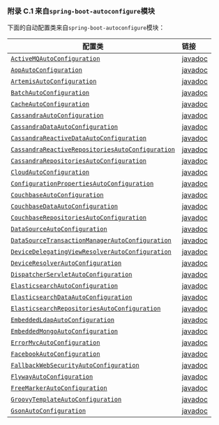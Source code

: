 ### 附录 C.1 来自`spring-boot-autoconfigure`模块

下面的自动配置类来自`spring-boot-autoconfigure`模块：

|配置类|链接|
|------|:------|
|[`ActiveMQAutoConfiguration`](https://github.com/spring-projects/spring-boot/tree/v2.0.0.M2/spring-boot-autoconfigure/src/main/java/org/springframework/boot/autoconfigure/jms/activemq/ActiveMQAutoConfiguration.java)|[javadoc](http://docs.spring.io/spring-boot/docs/2.0.0.M2/api/org/springframework/boot/autoconfigure/jms/activemq/ActiveMQAutoConfiguration.html)|
|[`AopAutoConfiguration`](https://github.com/spring-projects/spring-boot/tree/v2.0.0.M2/spring-boot-autoconfigure/src/main/java/org/springframework/boot/autoconfigure/aop/AopAutoConfiguration.java)|[javadoc](http://docs.spring.io/spring-boot/docs/2.0.0.M2/api/org/springframework/boot/autoconfigure/aop/AopAutoConfiguration.html)|
|[`ArtemisAutoConfiguration`](https://github.com/spring-projects/spring-boot/tree/v2.0.0.M2/spring-boot-autoconfigure/src/main/java/org/springframework/boot/autoconfigure/jms/artemis/ArtemisAutoConfiguration.java)|[javadoc](http://docs.spring.io/spring-boot/docs/2.0.0.M2/api/org/springframework/boot/autoconfigure/jms/artemis/ArtemisAutoConfiguration.html)|
|[`BatchAutoConfiguration`](https://github.com/spring-projects/spring-boot/tree/v2.0.0.M2/spring-boot-autoconfigure/src/main/java/org/springframework/boot/autoconfigure/batch/BatchAutoConfiguration.java)|[javadoc](http://docs.spring.io/spring-boot/docs/2.0.0.M2/api/org/springframework/boot/autoconfigure/batch/BatchAutoConfiguration.html)|
|[`CacheAutoConfiguration`](https://github.com/spring-projects/spring-boot/tree/v2.0.0.M2/spring-boot-autoconfigure/src/main/java/org/springframework/boot/autoconfigure/cache/CacheAutoConfiguration.java)|[javadoc](http://docs.spring.io/spring-boot/docs/2.0.0.M2/api/org/springframework/boot/autoconfigure/cache/CacheAutoConfiguration.html)|
|[`CassandraAutoConfiguration`](https://github.com/spring-projects/spring-boot/tree/v2.0.0.M2/spring-boot-autoconfigure/src/main/java/org/springframework/boot/autoconfigure/cassandra/CassandraAutoConfiguration.java)|[javadoc](http://docs.spring.io/spring-boot/docs/2.0.0.M2/api/org/springframework/boot/autoconfigure/cassandra/CassandraAutoConfiguration.html)|
|[`CassandraDataAutoConfiguration`](https://github.com/spring-projects/spring-boot/tree/v2.0.0.M2/spring-boot-autoconfigure/src/main/java/org/springframework/boot/autoconfigure/data/cassandra/CassandraDataAutoConfiguration.java)|[javadoc](http://docs.spring.io/spring-boot/docs/2.0.0.M2/api/org/springframework/boot/autoconfigure/data/cassandra/CassandraDataAutoConfiguration.html)|
|[`CassandraReactiveDataAutoConfiguration`](https://github.com/spring-projects/spring-boot/tree/v2.0.0.M2/spring-boot-autoconfigure/src/main/java/org/springframework/boot/autoconfigure/data/cassandra/CassandraReactiveDataAutoConfiguration.java)|[javadoc](http://docs.spring.io/spring-boot/docs/2.0.0.M2/api/org/springframework/boot/autoconfigure/data/cassandra/CassandraReactiveDataAutoConfiguration.html)|
|[`CassandraReactiveRepositoriesAutoConfiguration`](https://github.com/spring-projects/spring-boot/tree/v2.0.0.M2/spring-boot-autoconfigure/src/main/java/org/springframework/boot/autoconfigure/data/cassandra/CassandraReactiveRepositoriesAutoConfiguration.java)|[javadoc](http://docs.spring.io/spring-boot/docs/2.0.0.M2/api/org/springframework/boot/autoconfigure/data/cassandra/CassandraReactiveRepositoriesAutoConfiguration.html)|
|[`CassandraRepositoriesAutoConfiguration`](https://github.com/spring-projects/spring-boot/tree/v2.0.0.M2/spring-boot-autoconfigure/src/main/java/org/springframework/boot/autoconfigure/data/cassandra/CassandraRepositoriesAutoConfiguration.java)|[javadoc](http://docs.spring.io/spring-boot/docs/2.0.0.M2/api/org/springframework/boot/autoconfigure/data/cassandra/CassandraRepositoriesAutoConfiguration.htmlCassandraReactiveRepositoriesAutoConfiguration.html)|
|[`CloudAutoConfiguration`](https://github.com/spring-projects/spring-boot/tree/v2.0.0.M2/spring-boot-autoconfigure/src/main/java/org/springframework/boot/autoconfigure/cloud/CloudAutoConfiguration.java)|[javadoc](http://docs.spring.io/spring-boot/docs/2.0.0.M2/api/org/springframework/boot/autoconfigure/cloud/CloudAutoConfiguration.html)|
|[`ConfigurationPropertiesAutoConfiguration`](https://github.com/spring-projects/spring-boot/tree/v2.0.0.M2/spring-boot-autoconfigure/src/main/java/org/springframework/boot/autoconfigure/context/ConfigurationPropertiesAutoConfiguration.java)|[javadoc](http://docs.spring.io/spring-boot/docs/2.0.0.M2/api/org/springframework/boot/autoconfigure/context/ConfigurationPropertiesAutoConfiguration.html)|
|[`CouchbaseAutoConfiguration`](https://github.com/spring-projects/spring-boot/tree/v2.0.0.M2/spring-boot-autoconfigure/src/main/java/org/springframework/boot/autoconfigure/couchbase/CouchbaseAutoConfiguration.java)|[javadoc](http://docs.spring.io/spring-boot/docs/2.0.0.M2/api/org/springframework/boot/autoconfigure/couchbase/CouchbaseAutoConfiguration.html)|
|[`CouchbaseDataAutoConfiguration`](https://github.com/spring-projects/spring-boot/tree/v2.0.0.M2/spring-boot-autoconfigure/src/main/java/org/springframework/boot/autoconfigure/data/couchbase/CouchbaseDataAutoConfiguration.java)|[javadoc](http://docs.spring.io/spring-boot/docs/2.0.0.M2/api/org/springframework/boot/autoconfigure/data/couchbase/CouchbaseDataAutoConfiguration.html)|
|[`CouchbaseRepositoriesAutoConfiguration`](https://github.com/spring-projects/spring-boot/tree/v2.0.0.M2/spring-boot-autoconfigure/src/main/java/org/springframework/boot/autoconfigure/data/couchbase/CouchbaseRepositoriesAutoConfiguration.java)|[javadoc](http://docs.spring.io/spring-boot/docs/2.0.0.M2/api/org/springframework/boot/autoconfigure/data/couchbase/CouchbaseRepositoriesAutoConfiguration.html)|
|[`DataSourceAutoConfiguration`](https://github.com/spring-projects/spring-boot/tree/v2.0.0.M2/spring-boot-autoconfigure/src/main/java/org/springframework/boot/autoconfigure/jdbc/DataSourceAutoConfiguration.java)|[javadoc](http://docs.spring.io/spring-boot/docs/2.0.0.M2/api/org/springframework/boot/autoconfigure/jdbc/DataSourceAutoConfiguration.html)|
|[`DataSourceTransactionManagerAutoConfiguration`](https://github.com/spring-projects/spring-boot/tree/v2.0.0.M2/spring-boot-autoconfigure/src/main/java/org/springframework/boot/autoconfigure/jdbc/DataSourceTransactionManagerAutoConfiguration.java)|[javadoc](http://docs.spring.io/spring-boot/docs/2.0.0.M2/api/org/springframework/boot/autoconfigure/jdbc/DataSourceTransactionManagerAutoConfiguration.html)|
|[`DeviceDelegatingViewResolverAutoConfiguration`](https://github.com/spring-projects/spring-boot/tree/v2.0.0.M2/spring-boot-autoconfigure/src/main/java/org/springframework/boot/autoconfigure/mobile/DeviceDelegatingViewResolverAutoConfiguration.java)|[javadoc](http://docs.spring.io/spring-boot/docs/2.0.0.M2/api/org/springframework/boot/autoconfigure/mobile/DeviceDelegatingViewResolverAutoConfiguration.html)|
|[`DeviceResolverAutoConfiguration`](https://github.com/spring-projects/spring-boot/tree/v2.0.0.M2/spring-boot-autoconfigure/src/main/java/org/springframework/boot/autoconfigure/mobile/DeviceResolverAutoConfiguration.java)|[javadoc](http://docs.spring.io/spring-boot/docs/2.0.0.M2/api/org/springframework/boot/autoconfigure/mobile/DeviceResolverAutoConfiguration.html)|
|[`DispatcherServletAutoConfiguration`](https://github.com/spring-projects/spring-boot/tree/v2.0.0.M2/spring-boot-autoconfigure/src/main/java/org/springframework/boot/autoconfigure/web/servlet/DispatcherServletAutoConfiguration.java)|[javadoc](http://docs.spring.io/spring-boot/docs/2.0.0.M2/api/org/springframework/boot/autoconfigure/web/servlet/DispatcherServletAutoConfiguration.html)|
|[`ElasticsearchAutoConfiguration`](https://github.com/spring-projects/spring-boot/tree/v2.0.0.M2/spring-boot-autoconfigure/src/main/java/org/springframework/boot/autoconfigure/data/elasticsearch/ElasticsearchAutoConfiguration.java)|[javadoc](http://docs.spring.io/spring-boot/docs/2.0.0.M2/api/org/springframework/boot/autoconfigure/data/elasticsearch/ElasticsearchAutoConfiguration.html)|
|[`ElasticsearchDataAutoConfiguration`](https://github.com/spring-projects/spring-boot/tree/v2.0.0.M2/spring-boot-autoconfigure/src/main/java/org/springframework/boot/autoconfigure/data/elasticsearch/ElasticsearchDataAutoConfiguration.java)|[javadoc](http://docs.spring.io/spring-boot/docs/2.0.0.M2/api/org/springframework/boot/autoconfigure/data/elasticsearch/ElasticsearchDataAutoConfiguration.html)|
|[`ElasticsearchRepositoriesAutoConfiguration`](https://github.com/spring-projects/spring-boot/tree/v2.0.0.M2/spring-boot-autoconfigure/src/main/java/org/springframework/boot/autoconfigure/data/elasticsearch/ElasticsearchRepositoriesAutoConfiguration.java)|[javadoc](http://docs.spring.io/spring-boot/docs/2.0.0.M2/api/org/springframework/boot/autoconfigure/data/elasticsearch/ElasticsearchRepositoriesAutoConfiguration.html)|
|[`EmbeddedLdapAutoConfiguration`](https://github.com/spring-projects/spring-boot/tree/v2.0.0.M2/spring-boot-autoconfigure/src/main/java/org/springframework/boot/autoconfigure/ldap/embedded/EmbeddedLdapAutoConfiguration.java)|[javadoc](http://docs.spring.io/spring-boot/docs/2.0.0.M2/api/org/springframework/boot/autoconfigure/ldap/embedded/EmbeddedLdapAutoConfiguration.html)|
|[`EmbeddedMongoAutoConfiguration`](https://github.com/spring-projects/spring-boot/tree/v2.0.0.M2/spring-boot-autoconfigure/src/main/java/org/springframework/boot/autoconfigure/mongo/embedded/EmbeddedMongoAutoConfiguration.java)|[javadoc](http://docs.spring.io/spring-boot/docs/2.0.0.M2/api/org/springframework/boot/autoconfigure/mongo/embedded/EmbeddedMongoAutoConfiguration.html)|
|[`ErrorMvcAutoConfiguration`](https://github.com/spring-projects/spring-boot/tree/v2.0.0.M2/spring-boot-autoconfigure/src/main/java/org/springframework/boot/autoconfigure/web/servlet/error/ErrorMvcAutoConfiguration.java)|[javadoc](http://docs.spring.io/spring-boot/docs/2.0.0.M2/api/org/springframework/boot/autoconfigure/web/servlet/error/ErrorMvcAutoConfiguration.html)|
|[`FacebookAutoConfiguration`](https://github.com/spring-projects/spring-boot/tree/v2.0.0.M2/spring-boot-autoconfigure/src/main/java/org/springframework/boot/autoconfigure/social/FacebookAutoConfiguration.java)|[javadoc](http://docs.spring.io/spring-boot/docs/2.0.0.M2/api/org/springframework/boot/autoconfigure/social/FacebookAutoConfiguration.html)|
|[`FallbackWebSecurityAutoConfiguration`](https://github.com/spring-projects/spring-boot/tree/v2.0.0.M2/spring-boot-autoconfigure/src/main/java/org/springframework/boot/autoconfigure/security/FallbackWebSecurityAutoConfiguration.java)|[javadoc](http://docs.spring.io/spring-boot/docs/2.0.0.M2/api/org/springframework/boot/autoconfigure/security/FallbackWebSecurityAutoConfiguration.html)|
|[`FlywayAutoConfiguration`](https://github.com/spring-projects/spring-boot/tree/v2.0.0.M2/spring-boot-autoconfigure/src/main/java/org/springframework/boot/autoconfigure/flyway/FlywayAutoConfiguration.java)|[javadoc](http://docs.spring.io/spring-boot/docs/2.0.0.M2/api/org/springframework/boot/autoconfigure/flyway/FlywayAutoConfiguration.html)|
|[`FreeMarkerAutoConfiguration`](https://github.com/spring-projects/spring-boot/tree/v2.0.0.M2/spring-boot-autoconfigure/src/main/java/org/springframework/boot/autoconfigure/freemarker/FreeMarkerAutoConfiguration.java)|[javadoc](http://docs.spring.io/spring-boot/docs/2.0.0.M2/api/org/springframework/boot/autoconfigure/freemarker/FreeMarkerAutoConfiguration.html)|
|[`GroovyTemplateAutoConfiguration`](https://github.com/spring-projects/spring-boot/tree/v2.0.0.M2/spring-boot-autoconfigure/src/main/java/org/springframework/boot/autoconfigure/groovy/template/GroovyTemplateAutoConfiguration.java)|[javadoc](http://docs.spring.io/spring-boot/docs/2.0.0.M2/api/org/springframework/boot/autoconfigure/groovy/template/GroovyTemplateAutoConfiguration.html)|
|[`GsonAutoConfiguration`](https://github.com/spring-projects/spring-boot/tree/v2.0.0.M2/spring-boot-autoconfigure/src/main/java/org/springframework/boot/autoconfigure/gson/GsonAutoConfiguration.java)|[javadoc](http://docs.spring.io/spring-boot/docs/2.0.0.M2/api/org/springframework/boot/autoconfigure/gson/GsonAutoConfiguration.html)|
